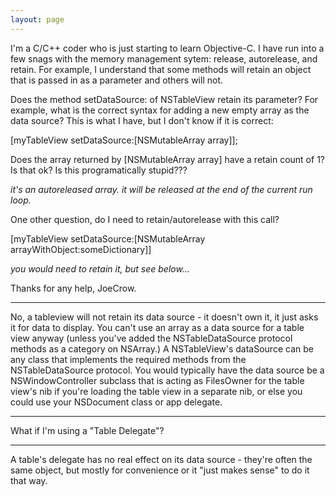 ```yaml
---
layout: page
---
```


I'm a C/C++ coder who is just starting to learn Objective-C.  I have run into a few snags with the memory management sytem: release, autorelease, and retain.  For example, I understand that some methods will retain an object that is passed in as a parameter and others will not.

Does the method setDataSource: of NSTableView retain its parameter?  For example, what is the correct syntax for adding a new empty array as the data source?  This is what I have, but I don't know if it is correct:
    
[myTableView setDataSource:[NSMutableArray array]];


Does the array returned by [NSMutableArray array] have a retain count of 1?  Is that ok?  Is this programatically stupid???

*it's an autoreleased array. it will be released at the end of the current run loop.*

One other question, do I need to retain/autorelease with this call?
    
[myTableView setDataSource:[NSMutableArray arrayWithObject:someDictionary]]


*you would need to retain it, but see below...*

Thanks for any help, JoeCrow.

----

No, a tableview will not retain its data source - it doesn't own it, it just asks it for data to display. You can't use an array as a data source for a table view anyway (unless you've added the NSTableDataSource protocol methods as a category on NSArray.) A NSTableView's dataSource can be any class that implements the required methods from the NSTableDataSource protocol. You would typically have the data source be a NSWindowController subclass that is acting as FilesOwner for the table view's nib if you're loading the table view in a separate nib, or else you could use your NSDocument class or app delegate. 

----
What if I'm using a "Table Delegate"?

----

A table's delegate has no real effect on its data source - they're often the same object, but mostly for convenience or it "just makes sense" to do it that way.
